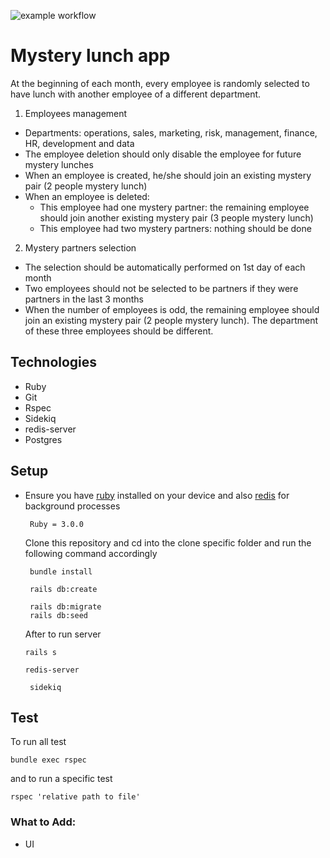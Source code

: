 ![example workflow](https://github.com/EfeAgare/Employee_Lunch_App/actions/workflows/test.yml/badge.svg)

# Mystery lunch app

At the beginning of each month, every employee is randomly selected to have lunch with another employee of a different department.

1. Employees management
  -  Departments: operations, sales, marketing, risk, management, finance, HR, development and data
  -  The employee deletion should only disable the employee for future mystery lunches
  - When an employee is created, he/she should join an existing mystery pair (2 people mystery lunch)
  -  When an employee is deleted:
      -  This employee had one mystery partner: the remaining employee should join
      another existing mystery pair (3 people mystery lunch)
      - This employee had two mystery partners: nothing should be done

2. Mystery partners selection
  - The selection should be automatically performed on 1st day of each month
  - Two employees should not be selected to be partners if they were partners in the last 3 months
  - When the number of employees is odd, the remaining employee should join an existing mystery pair (2 people mystery lunch). The department of these three employees should be different.

## Technologies
  * Ruby
  * Git
  * Rspec
  * Sidekiq
  * redis-server
  * Postgres

## Setup
- Ensure you have [ruby](https://rvm.io/rvm/install) installed on your device and also [redis](https://phoenixnap.com/kb/install-redis-on-mac) for background processes

  ```
   Ruby = 3.0.0
  ```

  Clone this repository and cd into the clone specific folder and run the following command 
  accordingly

  ```
   bundle install
  ```

  ```
   rails db:create 
  ```

  ```
   rails db:migrate
   rails db:seed
  ```

  After to run server

  ```
  rails s
  ```

  ```
  redis-server
  ```

  ```
   sidekiq
  ```

## Test 
To run all test
```
bundle exec rspec 
```

and to run a specific test 
 ```
 rspec 'relative path to file'
 ```

### What to Add:

- UI
